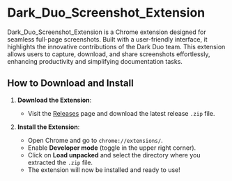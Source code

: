 # Dark_Duo_Screenshot_Extension
 Dark_Duo_Screenshot_Extension is a Chrome extension designed for seamless full-page screenshots. Built with a user-friendly interface, it highlights the innovative contributions of the Dark Duo team. This extension allows users to capture, download, and share screenshots effortlessly, enhancing productivity and simplifying documentation tasks.

## How to Download and Install

1. **Download the Extension**:
   - Visit the [Releases](https://github.com/yourusername/Dark_Duo_Screenshot_Extension/releases) page and download the latest release `.zip` file.

2. **Install the Extension**:
   - Open Chrome and go to `chrome://extensions/`.
   - Enable **Developer mode** (toggle in the upper right corner).
   - Click on **Load unpacked** and select the directory where you extracted the `.zip` file.
   - The extension will now be installed and ready to use!
